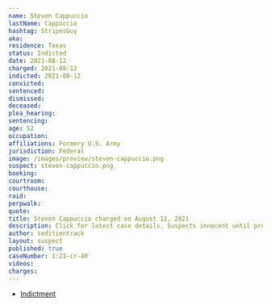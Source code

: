 ```yaml
---
name: Steven Cappuccio
lastName: Cappuccio
hashtag: StripesGuy
aka:
residence: Texas
status: Indicted
date: 2021-08-12
charged: 2021-08-12
indicted: 2021-08-12
convicted:
sentenced:
dismissed:
deceased:
plea_hearing:
sentencing:
age: 52
occupation:
affiliations: Formery U.S. Army
jurisdiction: Federal
image: /images/preview/steven-cappuccio.png
suspect: steven-cappuccio.png
booking:
courtroom:
courthouse:
raid:
perpwalk:
quote:
title: Steven Cappuccio charged on August 12, 2021
description: Click for latest case details. Suspects innocent until proven guilty.
author: seditiontrack
layout: suspect
published: true
caseNumber: 1:21-cr-40
videos:
charges:
---
```


- [Indictment](https://www.justice.gov/usao-dc/press-release/file/1424526/download)
